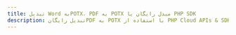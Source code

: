---title: تبدیل Word بهPOTX، PDF به POTX مبدل رایگان یا PHP SDKdescription: تبدیل رایگانPDF به POTX با استفاده از PHP Cloud APIs & SDK. همچنین اسناد Microsoft Word و OpenOffice را در Cloud ایجاد، ویرایش و رندر کنید.---